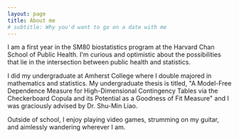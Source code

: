 ```yaml
---
layout: page
title: About me
# subtitle: Why you'd want to go on a date with me
---
```


I am a first year in the SM80 biostatistics program at the Harvard Chan School of Public Health. I'm curious and optimistic about the possibilities that lie in the intersection between public health and statistics. 

I did my undergraduate at Amherst College where I double majored in mathematics and statistics. My undergraduate thesis is titled, "A Model-Free Dependence Measure for High-Dimensional Contingency Tables via the Checkerboard Copula and its Potential as a Goodness of Fit Measure" and I was graciously advised by Dr. Shu-Min Liao.

Outside of school, I enjoy playing video games, strumming on my guitar, and aimlessly wandering wherever I am. 


